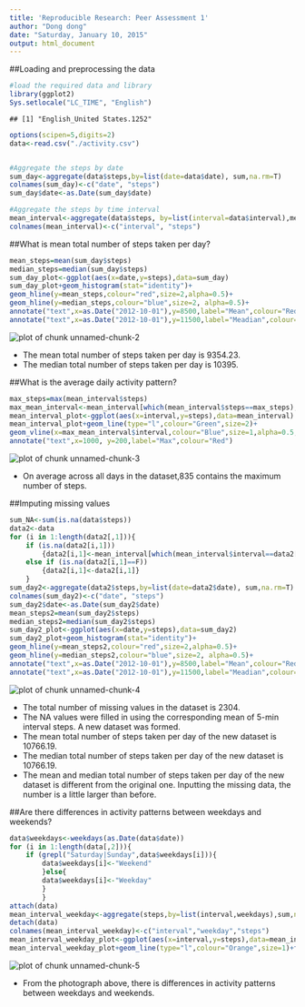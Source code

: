 ```yaml
---
title: 'Reproducible Research: Peer Assessment 1'
author: "Dong dong"
date: "Saturday, January 10, 2015"
output: html_document
---
```


##Loading and preprocessing the data

```r
#load the required data and library
library(ggplot2)
Sys.setlocale("LC_TIME", "English")
```

```
## [1] "English_United States.1252"
```

```r
options(scipen=5,digits=2)
data<-read.csv("./activity.csv")


#Aggregate the steps by date
sum_day<-aggregate(data$steps,by=list(date=data$date), sum,na.rm=T)
colnames(sum_day)<-c("date", "steps")
sum_day$date<-as.Date(sum_day$date)

#Aggregate the steps by time interval
mean_interval<-aggregate(data$steps, by=list(interval=data$interval),mean,na.rm=T)
colnames(mean_interval)<-c("interval", "steps")
```

##What is mean total number of steps taken per day?

```r
mean_steps=mean(sum_day$steps)
median_steps=median(sum_day$steps)
sum_day_plot<-ggplot(aes(x=date,y=steps),data=sum_day)
sum_day_plot+geom_histogram(stat="identity")+
geom_hline(y=mean_steps,colour="red",size=2,alpha=0.5)+
geom_hline(y=median_steps,colour="blue",size=2, alpha=0.5)+
annotate("text",x=as.Date("2012-10-01"),y=8500,label="Mean",colour="Red")+
annotate("text",x=as.Date("2012-10-01"),y=11500,label="Meadian",colour="Blue")
```

![plot of chunk unnamed-chunk-2](figure/unnamed-chunk-2-1.png) 

- The mean total number of steps taken per day is 9354.23.  
- The median total number of steps taken per day is 10395.  

##What is the average daily activity pattern?

```r
max_steps=max(mean_interval$steps)
max_mean_interval<-mean_interval[which(mean_interval$steps==max_steps),]
mean_interval_plot<-ggplot(aes(x=interval,y=steps),data=mean_interval)
mean_interval_plot+geom_line(type="l",colour="Green",size=2)+
geom_vline(x=max_mean_interval$interval,colour="Blue",size=1,alpha=0.5,linetype=3)+
annotate("text",x=1000, y=200,label="Max",colour="Red")
```

![plot of chunk unnamed-chunk-3](figure/unnamed-chunk-3-1.png) 

- On average across all days in the dataset,835 contains the maximum number of steps.  

##Imputing missing values

```r
sum_NA<-sum(is.na(data$steps))
data2<-data
for (i in 1:length(data2[,1])){
    if (is.na(data2[i,1]))
        {data2[i,1]<-mean_interval[which(mean_interval$interval==data2[i,3]),2]}
    else if (is.na(data2[i,1]==F))
        {data2[i,1]<-data2[i,1]}
    }
sum_day2<-aggregate(data2$steps,by=list(date=data2$date), sum,na.rm=T)
colnames(sum_day2)<-c("date", "steps")
sum_day2$date<-as.Date(sum_day2$date)
mean_steps2=mean(sum_day2$steps)
median_steps2=median(sum_day2$steps)
sum_day2_plot<-ggplot(aes(x=date,y=steps),data=sum_day2)
sum_day2_plot+geom_histogram(stat="identity")+
geom_hline(y=mean_steps2,colour="red",size=2,alpha=0.5)+
geom_hline(y=median_steps2,colour="blue",size=2, alpha=0.5)+
annotate("text",x=as.Date("2012-10-01"),y=8500,label="Mean",colour="Red")+
annotate("text",x=as.Date("2012-10-01"),y=11500,label="Meadian",colour="Blue")
```

![plot of chunk unnamed-chunk-4](figure/unnamed-chunk-4-1.png) 

- The total number of missing values in the dataset is 2304.  
- The NA values were filled in using the corresponding mean of 5-min interval steps. A new dataset was formed. 
- The mean total number of steps taken per day of the new dataset is 10766.19.    
- The median total number of steps taken per day of the new dataset is 10766.19.   
- The mean and median total number of steps taken per day of the new dataset is different from the original one. Inputting the missing data, the number is a little larger than before.

##Are there differences in activity patterns between weekdays and weekends?

```r
data$weekdays<-weekdays(as.Date(data$date))
for (i in 1:length(data[,2])){
    if (grepl("Saturday|Sunday",data$weekdays[i])){
        data$weekdays[i]<-"Weekend"
        }else{
        data$weekdays[i]<-"Weekday"
        }
        }
attach(data)
mean_interval_weekday<-aggregate(steps,by=list(interval,weekdays),sum,na.rm=T)
detach(data)
colnames(mean_interval_weekday)<-c("interval","weekday","steps")
mean_interval_weekday_plot<-ggplot(aes(x=interval,y=steps),data=mean_interval_weekday)
mean_interval_weekday_plot+geom_line(type="l",colour="Orange",size=1)+facet_grid(weekday~.)
```

![plot of chunk unnamed-chunk-5](figure/unnamed-chunk-5-1.png) 

- From the photograph above, there is differences in activity patterns between weekdays and weekends.  

